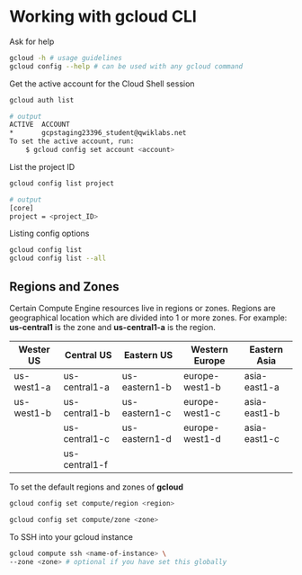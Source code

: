 # Working with gcloud CLI

Ask for help

```sh
gcloud -h # usage guidelines
gcloud config --help # can be used with any gcloud command
```

Get the active account for the Cloud Shell session

```sh
gcloud auth list

# output
ACTIVE  ACCOUNT
*       gcpstaging23396_student@qwiklabs.net
To set the active account, run:
    $ gcloud config set account <account>
```

List the project ID

```sh
gcloud config list project

# output
[core]
project = <project_ID>
```

Listing config options

```sh
gcloud config list
gcloud config list --all
```

## Regions and Zones

Certain Compute Engine resources live in regions or zones. Regions are geographical location which are divided into 1 or more zones.
For example: **us-central1** is the zone and **us-central1-a** is the region.

| Wester US  | Central US    | Eastern US    | Western Europe | Eastern Asia |
|------------|---------------|---------------|----------------|--------------|
| us-west1-a | us-central1-a | us-eastern1-b | europe-west1-b | asia-east1-a |
| us-west1-b | us-central1-b | us-eastern1-c | europe-west1-c | asia-east1-b |
|            | us-central1-c | us-eastern1-d | europe-west1-d | asia-east1-c |
|            | us-central1-f |               |                |              |

To set the default regions and zones of **gcloud**

```sh
gcloud config set compute/region <region>

gcloud config set compute/zone <zone>
```

To SSH into your gcloud instance

```sh
gcloud compute ssh <name-of-instance> \
--zone <zone> # optional if you have set this globally
```